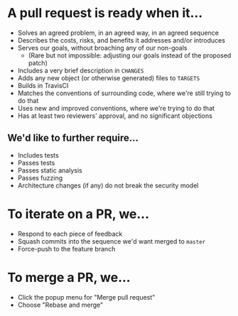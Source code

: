 # A pull request is ready when it...

- Solves an agreed problem, in an agreed way, in an agreed sequence
- Describes the costs, risks, and benefits it addresses and/or introduces
- Serves our goals, without broaching any of our non-goals
    - (Rare but not impossible: adjusting our goals instead of the proposed patch)
- Includes a very brief description in `CHANGES`
- Adds any new object (or otherwise generated) files to `TARGETS`
- Builds in TravisCI
- Matches the conventions of surrounding code, where we're still trying to do that
- Uses new and improved conventions, where we're trying to do that
- Has at least two reviewers' approval, and no significant objections

## We'd like to further require...

- Includes tests
- Passes tests
- Passes static analysis
- Passes fuzzing
- Architecture changes (if any) do not break the security model

# To iterate on a PR, we...

- Respond to each piece of feedback
- Squash commits into the sequence we'd want merged to `master`
- Force-push to the feature branch


# To merge a PR, we...

- Click the popup menu for "Merge pull request"
- Choose "Rebase and merge"
